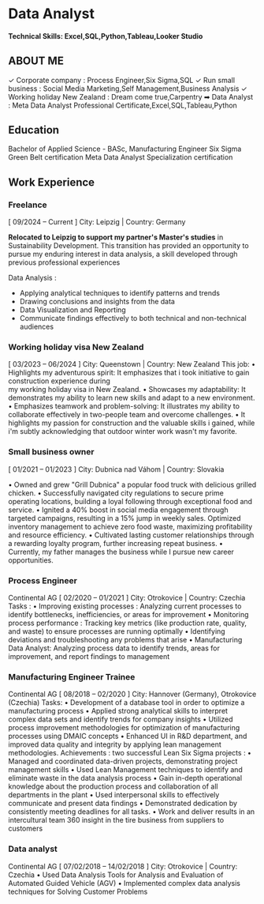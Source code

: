 # Data Analyst

#### Technical Skills: Excel,SQL,Python,Tableau,Looker Studio

## ABOUT ME
✓ Corporate company : Process Engineer,Six Sigma,SQL
✓ Run small business : Social Media Marketing,Self Management,Business Analysis
✓ Working holiday New Zealand : Dream come true,Carpentry
➡ Data Analyst : Meta Data Analyst Professional Certificate,Excel,SQL,Tableau,Python

## Education 

Bachelor of Applied Science - BASc, Manufacturing Engineer 
Six Sigma Green Belt certification
Meta Data Analyst Specialization certification

## Work Experience

### Freelance 
[ 09/2024 – Current ] 
City: Leipzig | Country: Germany 

**Relocated to Leipzig to support my partner's Master's studies** in Sustainability Development. This transition has
provided an opportunity to pursue my enduring interest in data analysis, a skill developed through previous
professional experiences

Data Analysis :
- Applying analytical techniques to identify patterns and trends
- Drawing conclusions and insights from the data
- Data Visualization and Reporting
- Communicate findings effectively to both technical and non-technical audiences

### Working holiday visa New Zealand 
[ 03/2023 – 06/2024 ] 
City: Queenstown | Country: New Zealand 
This job:
    • Highlights my adventurous spirit: It emphasizes that i took initiative to gain construction experience during  
      my working holiday visa in New Zealand.
    • Showcases my adaptability: It demonstrates my ability to learn new skills and adapt to a new environment.
    • Emphasizes teamwork and problem-solving: It illustrates my ability to collaborate effectively in two-people team
      and overcome challenges.
    • It highlights my passion for construction and the valuable skills i gained, while i'm subtly acknowledging that
      outdoor winter work wasn't my favorite.

### Small business owner 
[ 01/2021 – 01/2023 ] 
City: Dubnica nad Váhom | Country: Slovakia 

  • Owned and grew "Grill Dubnica" a popular food truck with delicious grilled chicken.
  • Successfully navigated city regulations to secure prime operating locations, building a loyal following through
    exceptional food and service.
  • Ignited a 40% boost in social media engagement through targeted campaigns, resulting in a 15% jump in weekly
    sales. Optimized inventory management to achieve zero food waste, maximizing profitability and resource
    efficiency.
  • Cultivated lasting customer relationships through a rewarding loyalty program, further increasing repeat business.
  • Currently, my father manages the business while I pursue new career opportunities.


### Process Engineer 
Continental AG [ 02/2020 – 01/2021 ] 
City: Otrokovice | Country: Czechia 
Tasks :
  • Improving existing processes : Analyzing current processes to identify bottlenecks, inefficiencies, or areas for
    improvement
  • Monitoring process performance : Tracking key metrics (like production rate, quality, and waste) to ensure
    processes are running optimally
  • Identifying deviations and troubleshooting any problems that arise
  • Manufacturing Data Analyst: Analyzing process data to identify trends, areas for improvement, and report
    findings to management


### Manufacturing Engineer Trainee 
Continental AG [ 08/2018 – 02/2020 ] 
City: Hannover (Germany), Otrokovice (Czechia) 
Tasks:
  • Development of a database tool in order to optimize a manufacturing process
  • Applied strong analytical skills to interpret complex data sets and identify trends for company insights
  • Utilized process improvement methodologies for optimization of manufacturing processes using DMAIC
    concepts
  • Enhanced UI in R&D department, and improved data quality and integrity by applying lean management
    methodologies.
Achievements : two successful Lean Six Sigma projects :
  • Managed and coordinated data-driven projects, demonstrating project management skills
  • Used Lean Management techniques to identify and eliminate waste in the data analysis process
  • Gain in-depth operational knowledge about the production process and collaboration of all departments in the
    plant
  • Used interpersonal skills to effectively communicate and present data findings
  • Demonstrated dedication by consistently meeting deadlines for all tasks.
  • Work and deliver results in an intercultural team 360 insight in the tire business from suppliers to customers
  
### Data analyst 
Continental AG [ 07/02/2018 – 14/02/2018 ] 
City: Otrokovice | Country: Czechia 
  • Used Data Analysis Tools for Analysis and Evaluation of Automated Guided Vehicle (AGV)
  • Implemented complex data analysis techniques for Solving Customer Problems
